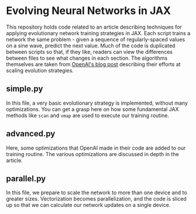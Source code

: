 # Evolving Neural Networks in JAX
This repository holds code related to an article describing techniques for applying evolutionary network training strategies in JAX. Each script trains a network the same problem - given a sequence of regularly-spaced values on a sine wave, predict the next value. Much of the code is duplicated between scripts so that, if they like, readers can view the differences between files to see what changes in each section. The algorithms themselves are taken from [OpenAI's blog post](https://openai.com/blog/evolution-strategies/) describing their efforts at scaling evolution strategies. 

## simple.py
In this file, a very basic evolutionary strategy is implemented, without many optimizations. You can get a grasp here on how some fundamental JAX methods like `scan` and `vmap` are used to execute our training routine.

## advanced.py
Here, some optimizations that OpenAI made in their code are added to our training routine. The various optimizations are discussed in depth in the article.

## parallel.py
In this file, we prepare to scale the network to more than one device and to greater sizes. Vectorization becomes parallelization, and the code is sliced up so that we can calculate our network updates on a single device.